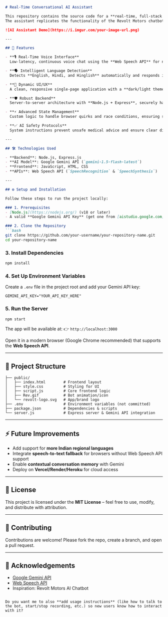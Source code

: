````markdown
# Real-Time Conversational AI Assistant

This repository contains the source code for a **real-time, full-stack voice assistant** built with **Google Gemini API** and **Node.js**.  
The assistant replicates the functionality of the Revolt Motors chatbot, featuring continuous voice recognition, **automatic language detection (English/Hindi/Hinglish)**, and a sleek **theme-switching UI** for a seamless user experience.

![AI Assistant Demo](https://i.imgur.com/your-image-url.png)

---

## 🚀 Features

- **🎙 Real-Time Voice Interface**  
  Low-latency, continuous voice chat using the **Web Speech API** for natural conversations with smooth interruption handling.  

- **🗣 Intelligent Language Detection**  
  Detects **English, Hindi, and Hinglish** automatically and responds in the same language.  

- **🎨 Dynamic UI/UX**  
  A clean, responsive single-page application with a **dark/light theme switcher** and modern, styled components.  

- **🛡 Robust Backend**  
  Server-to-server architecture with **Node.js + Express**, securely handling API calls to Google Gemini while keeping API keys safe.  

- **⚡ Advanced State Management**  
  Custom logic to handle browser quirks and race conditions, ensuring stability and reliability.  

- **✅ AI Safety Protocols**  
  System instructions prevent unsafe medical advice and ensure clear disclaimers for healthcare-related interactions.  

---

## 🛠️ Technologies Used

- **Backend**: Node.js, Express.js  
- **AI Model**: Google Gemini API (`gemini-1.5-flash-latest`)  
- **Frontend**: JavaScript, HTML, CSS  
- **APIs**: Web Speech API (`SpeechRecognition` & `SpeechSynthesis`)  

---

## ⚙️ Setup and Installation

Follow these steps to run the project locally:

### 1. Prerequisites
- [Node.js](https://nodejs.org/) (v18 or later)  
- A valid **Google Gemini API Key** (get one from [aistudio.google.com](https://aistudio.google.com))  

### 2. Clone the Repository
```bash
git clone https://github.com/your-username/your-repository-name.git
cd your-repository-name
````

### 3. Install Dependencies

```bash
npm install
```

### 4. Set Up Environment Variables

Create a `.env` file in the project root and add your Gemini API key:

```
GEMINI_API_KEY="YOUR_API_KEY_HERE"
```

### 5. Run the Server

```bash
npm start
```

The app will be available at:
👉 `http://localhost:3000`

Open it in a modern browser (Google Chrome recommended) that supports the **Web Speech API**.

---

## 📂 Project Structure

```
├── public/
│   ├── index.html        # Frontend layout
│   ├── style.css         # Styling for UI
│   ├── script.js         # Core frontend logic
│   ├── Rev.gif           # Bot animation/icon
│   └── revolt-logo.svg   # App/brand logo
├── .env                  # Environment variables (not committed)
├── package.json          # Dependencies & scripts
└── server.js             # Express server & Gemini API integration
```

---

## ⚡ Future Improvements

* Add support for **more Indian regional languages**
* Integrate **speech-to-text fallback** for browsers without Web Speech API support
* Enable **contextual conversation memory** with Gemini
* Deploy on **Vercel/Render/Heroku** for cloud access

---

## 📝 License

This project is licensed under the **MIT License** – feel free to use, modify, and distribute with attribution.

---

## 🤝 Contributing

Contributions are welcome! Please fork the repo, create a branch, and open a pull request.

---

## 🙌 Acknowledgements

* [Google Gemini API](https://aistudio.google.com)
* [Web Speech API](https://developer.mozilla.org/en-US/docs/Web/API/Web_Speech_API)
* Inspiration: Revolt Motors AI Chatbot

```

Do you want me to also **add usage instructions** (like how to talk to the bot, start/stop recording, etc.) so new users know how to interact with it?
```

